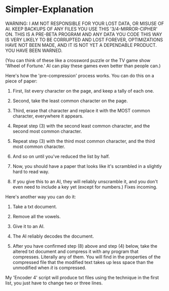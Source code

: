 # Simpler-Explanation

WARNING: I AM NOT RESPONSIBLE FOR YOUR LOST DATA, OR MISUSE OF AI. KEEP BACKUPS OF ANY FILES YOU USE THIS '3/4-MIRROR-CIPHER' ON. THIS IS A PRE-BETA PROGRAM AND ANY DATA YOU CODE THIS WAY IS VERY LIKELY TO BE CORRUPTED AND LOST FOREVER, OPTIMIZATIONS HAVE NOT BEEN MADE, AND IT IS NOT YET A DEPENDABLE PRODUCT. YOU HAVE BEEN WARNED.


(You can think of these like a crossword puzzle or the TV game show 'Wheel of Fortune.' AI can play these games even better than people can.)


Here's how the 'pre-compression' process works. You can do this on a piece of paper:

1) First, list every character on the page, and keep a tally of each one.
2) Second, take the least common character on the page.
3) Third, erase that character and replace it with the MOST common character, everywhere it appears.
4) Repeat step (3) with the second least common character, and the second most common character.
5) Repeat step (3) with the third most common character, and the third most common character.
6) And so on until you've reduced the list by half.

7) Now, you should have a paper that looks like it's scrambled in a slightly hard to read way.
8) If you give this to an AI, they will reliably unscramble it, and you don't even need to include a key yet (except for numbers.) Fixes incoming.

Here's another way you can do it:

1) Take a txt document.
2) Remove all the vowels.
3) Give it to an AI.
4) The AI reliably decodes the document.

5) After you have confirmed step (8) above and step (4) below, take the altered txt document and compress it with any program that compresses. Literally     any of them. You will find in the properties of the compressed file that the modified text takes up less space than the unmodified when *it* is           compressed.

My 'Encoder 4' script will produce txt files using the technique in the first list, you just have to change two or three lines.

